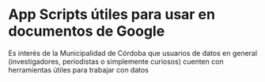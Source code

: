 # App Scripts útiles para usar en documentos de Google 

Es interés de la Municipalidad de Córdoba que usuarios de datos en general (investigadores, periodistas o simplemente curiosos) cuenten con herramientas útiles para trabajar con datos


